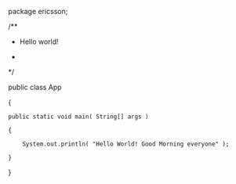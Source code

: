 package ericsson;



/**

 * Hello world!

 *	

 */

public class App 

{

    public static void main( String[] args )

    {

        System.out.println( "Hello World! Good Morning everyone" );

    }

}
